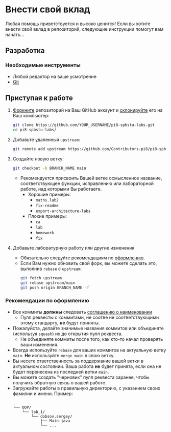 # Внести свой вклад

Любая помощь приветствуется и высоко ценится! Если вы хотите внести свой вклад в репозиторий, следующие инструкции помогут вам начать...

## Разработка
### Необходимые инструменты
- Любой редактор на ваше усмотрение
- [Git](https://git-scm.com/downloads)

## Приступая к работе

1. [Форкните](https://help.github.com/articles/fork-a-repo/) репозиторий на Ваш GitHub аккаунт и [склонируйте](https://help.github.com/articles/cloning-a-repository/) его на Ваш компьютер:

    ```bash
    git clone https://github.com/YOUR_USERNAME/pi8-spbstu-labs.git
    cd pi8-spbstu-labs/
    ```

2. Добавьте удаленный `upstream`:

    ```bash
    git remote add upstream https://github.com/Contributors-pi8/pi8-spbstu-labs
    ```

3. Создайте новую ветку:

    ```bash
    git checkout -b BRANCH_NAME main
    ```

    - Рекомендуется присвоить Вашей ветке осмысленное название, соответствующее функции, исправлению или лабораторной работе, над которыми Вы работаете.
      - Хорошие примеры:
        - `maths.lab2`
        - `fix-readme`
        - `export-architecture-labs`
      - Плохие примеры:
        - `ca`
        - `lab`
        - `homework`
        - `fix`

4. Добавьте лаборатурную работу или другие изменения

    - Обязательно следуйте рекомендациям по [оформлению](#contributing-code).
    - Если Вам нужно обновить свой форк, вы можете сделать это, выполнив `rebase` с `upstream`:
      ```bash
      git fetch upstream
      git rebase upstream/main
      git push origin BRANCH_NAME -f
      ```

### <a name="contributing-code"></a>Рекомендации по оформлению
- Все коммиты **должны** следовать [соглашению о наименовании](https://www.conventionalcommits.org/en/v1.0.0/)
  - Пулл реквесты с коммитами, не соотве не соответствующими этому стандарту, **не** будут приняты.
- Пожалуйста, делайте значимые названия коммитов или объединяте (используя `squash`) их до открытия пулл реквеста.
  - Не объединяте коммиты после того, как кто-то начал проверять ваши изменения.
- Всегда используйте `rebase` для ваших коммитов на актуальную ветку `main`. **Не** используйте `merge main` в свою ветку.
- Вы несете ответственность за поддержание вашей ветки в актуальном состоянии. Ваша работа **не** будет принята, если она не будет перенесена из последней ветки `main`.
- Вы можете создать "черновик" пулл реквеста заранее, чтобы получить обратную связь о вашей работе.
- Загружайте работы в правильную директорию, с указанием своих фамилии и имени. Пример:
  ```
  .
  └── OOP/
      └── lab_1/
          └── dobsov.sergey/
              ├── Main.java
              └── ...
  ```

